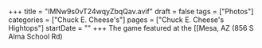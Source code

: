 +++
title = "lMNw9s0vT24wqyZbqQav.avif"
draft = false
tags = ["Photos"]
categories = ["Chuck E. Cheese's"]
pages = ["Chuck E. Cheese's Hightops"]
startDate = ""
+++
The game featured at the [[Mesa, AZ (856 S Alma School Rd)
